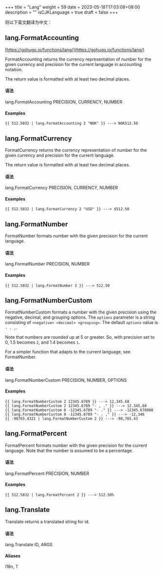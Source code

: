 +++
title = "Lang"
weight = 59
date = 2023-05-18T17:03:08+08:00
description = ""
isCJKLanguage = true
draft = false
+++

将以下英文翻译为中文：
## [ ](https://gohugo.io/functions/lang/#langformataccounting)lang.FormatAccounting

[https://gohugo.io/functions/lang/](https://gohugo.io/functions/lang/)

FormatAccounting returns the currency representation of number for the given currency and precision for the current language in accounting notation.

The return value is formatted with at least two decimal places.



#### 语法

lang.FormatAccounting PRECISION, CURRENCY, NUMBER

#### Examples

```go-html-template
{{ 512.5032 | lang.FormatAccounting 2 "NOK" }} ---> NOK512.50
```

## [ ](https://gohugo.io/functions/lang/#langformatcurrency)lang.FormatCurrency



FormatCurrency returns the currency representation of number for the given currency and precision for the current language.

The return value is formatted with at least two decimal places.



#### 语法

lang.FormatCurrency PRECISION, CURRENCY, NUMBER

#### Examples

```go-html-template
{{ 512.5032 | lang.FormatCurrency 2 "USD" }} ---> $512.50
```

## [ ](https://gohugo.io/functions/lang/#langformatnumber)lang.FormatNumber

FormatNumber formats number with the given precision for the current language.

#### 语法

lang.FormatNumber PRECISION, NUMBER

#### Examples

```go-html-template
{{ 512.5032 | lang.FormatNumber 2 }} ---> 512.50
```

## [ ](https://gohugo.io/functions/lang/#langformatnumbercustom)lang.FormatNumberCustom



FormatNumberCustom formats a number with the given precision using the negative, decimal, and grouping options. The `options` parameter is a string consisting of `<negative> <decimal> <grouping>`. The default `options` value is `- . ,`.

Note that numbers are rounded up at 5 or greater. So, with precision set to 0, 1.5 becomes `2`, and 1.4 becomes `1`.

For a simpler function that adapts to the current language, see FormatNumber.



#### 语法

lang.FormatNumberCustom PRECISION, NUMBER, OPTIONS

#### Examples

```go-html-template
{{ lang.FormatNumberCustom 2 12345.6789 }} ---> 12,345.68
{{ lang.FormatNumberCustom 2 12345.6789 "- , ." }} ---> 12.345,68
{{ lang.FormatNumberCustom 6 -12345.6789 "- ." }} ---> -12345.678900
{{ lang.FormatNumberCustom 0 -12345.6789 "- . ," }} ---> -12,346
{{ -98765.4321 | lang.FormatNumberCustom 2 }} ---> -98,765.43
```

## [ ](https://gohugo.io/functions/lang/#langformatpercent)lang.FormatPercent

FormatPercent formats number with the given precision for the current language. Note that the number is assumed to be a percentage.

#### 语法

lang.FormatPercent PRECISION, NUMBER

#### Examples

```go-html-template
{{ 512.5032 | lang.FormatPercent 2 }} ---> 512.50%
```

## [ ](https://gohugo.io/functions/lang/#langtranslate)lang.Translate

Translate returns a translated string for id.

#### 语法

lang.Translate ID, ARGS

#### Aliases

i18n, T
